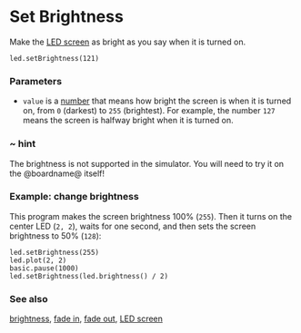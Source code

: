 # Set Brightness

Make the [LED screen](/device/screen) as bright as you say when it is
turned on.

```sig
led.setBrightness(121)
```

### Parameters

* ``value`` is a [number](/types/number) that means how
  bright the screen is when it is turned on, from `0` (darkest) to
  `255` (brightest). For example, the number `127` means the screen is
  halfway bright when it is turned on.

### ~ hint

The brightness is not supported in the simulator. You will need to try it on the @boardname@ itself!

###

### Example: change brightness

This program makes the screen brightness 100% (`255`).  Then it turns on
the center LED (`2, 2`), waits for one second, and then sets the screen
brightness to 50% (`128`):

```blocks
led.setBrightness(255)
led.plot(2, 2)
basic.pause(1000)
led.setBrightness(led.brightness() / 2)
```

### See also

[brightness](/reference/led/brightness), [fade in](/reference/led/fade-in), [fade out](/reference/led/fade-out), [LED screen](/device/screen)
